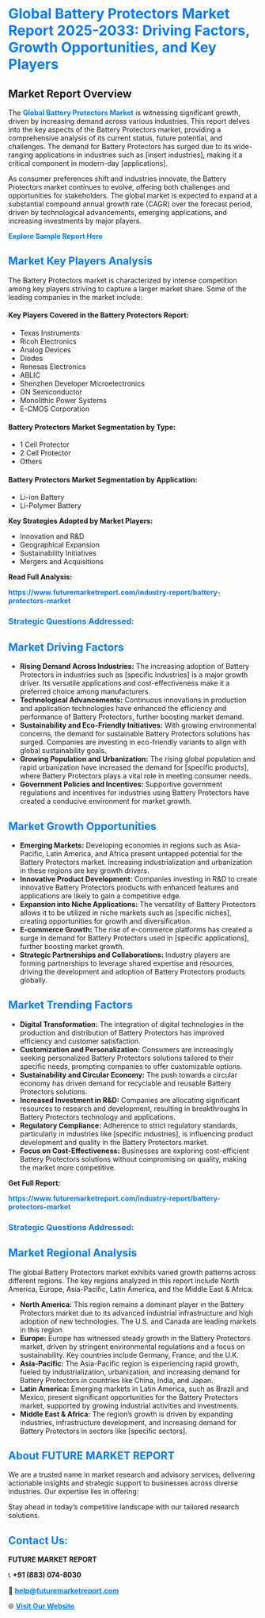 <h1 style="color: #007BFF;">Global Battery Protectors Market Report 2025-2033: Driving Factors, Growth Opportunities, and Key Players</h1>

<section id="overview">
<h2>Market Report Overview</h2>
<p>The <a href="https://www.futuremarketreport.com/industry-report/battery-protectors-market" style="color: #007BFF; text-decoration: none;"><strong>Global Battery Protectors Market</strong></a> is witnessing significant growth, driven by increasing demand across various industries. This report delves into the key aspects of the Battery Protectors market, providing a comprehensive analysis of its current status, future potential, and challenges. The demand for Battery Protectors has surged due to its wide-ranging applications in industries such as [insert industries], making it a critical component in modern-day [applications].</p>
<p>As consumer preferences shift and industries innovate, the Battery Protectors market continues to evolve, offering both challenges and opportunities for stakeholders. The global market is expected to expand at a substantial compound annual growth rate (CAGR) over the forecast period, driven by technological advancements, emerging applications, and increasing investments by major players.</p>
</section>

<section id="overview">
<p><a href="https://www.futuremarketreport.com/request-sample/reportId=81342" style="color: #007BFF; text-decoration: none;"><strong>Explore Sample Report Here</strong></a></p>
</section>

<section id="key-players">
<h2 style="color: #007BFF;">Market Key Players Analysis</h2>
<p>The Battery Protectors market is characterized by intense competition among key players striving to capture a larger market share. Some of the leading companies in the market include:</p>
<h4>Key Players Covered in the Battery Protectors Report:</h4>
<ul><li>Texas Instruments</li><li>Ricoh Electronics</li><li>Analog Devices</li><li>Diodes</li><li>Renesas Electronics</li><li>ABLIC</li><li>Shenzhen Developer Microelectronics</li><li>ON Semiconductor</li><li>Monolithic Power Systems</li><li>E-CMOS Corporation</li></ul>
<h4>Battery Protectors Market Segmentation by Type:</h4>
<ul><li>1 Cell Protector</li><li>2 Cell Protector</li><li>Others</li></ul>

<h4>Battery Protectors Market Segmentation by Application:</h4>
<ul><li>Li-ion Battery</li><li>Li-Polymer Battery</li></ul>
<p><strong>Key Strategies Adopted by Market Players:</strong></p>
<ul>
<li>Innovation and R&D</li>
<li>Geographical Expansion</li>
<li>Sustainability Initiatives</li>
<li>Mergers and Acquisitions</li>
</ul>
</section>

<section>
<p><strong>Read Full Analysis: </strong></p><a href="https://www.futuremarketreport.com/industry-report/battery-protectors-market" style="color: #007BFF; text-decoration: none;"><strong>https://www.futuremarketreport.com/industry-report/battery-protectors-market</strong></a>
<h3 style="color: #007BFF;">Strategic Questions Addressed:</h3>
</section>

<section id="driving-factors">
<h2 style="color: #007BFF;">Market Driving Factors</h2>
<ul>
<li><strong>Rising Demand Across Industries:</strong> The increasing adoption of Battery Protectors in industries such as [specific industries] is a major growth driver. Its versatile applications and cost-effectiveness make it a preferred choice among manufacturers.</li>
<li><strong>Technological Advancements:</strong> Continuous innovations in production and application technologies have enhanced the efficiency and performance of Battery Protectors, further boosting market demand.</li>
<li><strong>Sustainability and Eco-Friendly Initiatives:</strong> With growing environmental concerns, the demand for sustainable Battery Protectors solutions has surged. Companies are investing in eco-friendly variants to align with global sustainability goals.</li>
<li><strong>Growing Population and Urbanization:</strong> The rising global population and rapid urbanization have increased the demand for [specific products], where Battery Protectors plays a vital role in meeting consumer needs.</li>
<li><strong>Government Policies and Incentives:</strong> Supportive government regulations and incentives for industries using Battery Protectors have created a conducive environment for market growth.</li>
</ul>
</section>

<section id="growth-opportunities">
<h2 style="color: #007BFF;">Market Growth Opportunities</h2>
<ul>
<li><strong>Emerging Markets:</strong> Developing economies in regions such as Asia-Pacific, Latin America, and Africa present untapped potential for the Battery Protectors market. Increasing industrialization and urbanization in these regions are key growth drivers.</li>
<li><strong>Innovative Product Development:</strong> Companies investing in R&D to create innovative Battery Protectors products with enhanced features and applications are likely to gain a competitive edge.</li>
<li><strong>Expansion into Niche Applications:</strong> The versatility of Battery Protectors allows it to be utilized in niche markets such as [specific niches], creating opportunities for growth and diversification.</li>
<li><strong>E-commerce Growth:</strong> The rise of e-commerce platforms has created a surge in demand for Battery Protectors used in [specific applications], further boosting market growth.</li>
<li><strong>Strategic Partnerships and Collaborations:</strong> Industry players are forming partnerships to leverage shared expertise and resources, driving the development and adoption of Battery Protectors products globally.</li>
</ul>
</section>

<section id="trending-factors">
<h2 style="color: #007BFF;">Market Trending Factors</h2>
<ul>
<li><strong>Digital Transformation:</strong> The integration of digital technologies in the production and distribution of Battery Protectors has improved efficiency and customer satisfaction.</li>
<li><strong>Customization and Personalization:</strong> Consumers are increasingly seeking personalized Battery Protectors solutions tailored to their specific needs, prompting companies to offer customizable options.</li>
<li><strong>Sustainability and Circular Economy:</strong> The push towards a circular economy has driven demand for recyclable and reusable Battery Protectors solutions.</li>
<li><strong>Increased Investment in R&D:</strong> Companies are allocating significant resources to research and development, resulting in breakthroughs in Battery Protectors technology and applications.</li>
<li><strong>Regulatory Compliance:</strong> Adherence to strict regulatory standards, particularly in industries like [specific industries], is influencing product development and quality in the Battery Protectors market.</li>
<li><strong>Focus on Cost-Effectiveness:</strong> Businesses are exploring cost-efficient Battery Protectors solutions without compromising on quality, making the market more competitive.</li>
</ul>
</section>

<section>
<p><strong>Get Full Report: </strong></p><a href="https://www.futuremarketreport.com/industry-report/battery-protectors-market" style="color: #007BFF; text-decoration: none;"><strong>https://www.futuremarketreport.com/industry-report/battery-protectors-market</strong></a>
<h3 style="color: #007BFF;">Strategic Questions Addressed:</h3>
</section>


<section id="regional-analysis">
<h2 style="color: #007BFF;">Market Regional Analysis</h2>
<p>The global Battery Protectors market exhibits varied growth patterns across different regions. The key regions analyzed in this report include North America, Europe, Asia-Pacific, Latin America, and the Middle East & Africa:</p>
<ul>
<li><strong>North America:</strong> This region remains a dominant player in the Battery Protectors market due to its advanced industrial infrastructure and high adoption of new technologies. The U.S. and Canada are leading markets in this region.</li>
<li><strong>Europe:</strong> Europe has witnessed steady growth in the Battery Protectors market, driven by stringent environmental regulations and a focus on sustainability. Key countries include Germany, France, and the U.K.</li>
<li><strong>Asia-Pacific:</strong> The Asia-Pacific region is experiencing rapid growth, fueled by industrialization, urbanization, and increasing demand for Battery Protectors in countries like China, India, and Japan.</li>
<li><strong>Latin America:</strong> Emerging markets in Latin America, such as Brazil and Mexico, present significant opportunities for the Battery Protectors market, supported by growing industrial activities and investments.</li>
<li><strong>Middle East & Africa:</strong> The region’s growth is driven by expanding industries, infrastructure development, and increasing demand for Battery Protectors in sectors like [specific sectors].</li>
</ul>
</section>

<footer>
<h2 style="color: #007BFF;">About FUTURE MARKET REPORT</h2>
<p>We are a trusted name in market research and advisory services, delivering actionable insights and strategic support to businesses across diverse industries. Our expertise lies in offering:</p>

<p>Stay ahead in today’s competitive landscape with our tailored research solutions.</p>

<h2 style="color: #007BFF;">Contact Us:</h2>
<p><strong>FUTURE MARKET REPORT</strong></p>
<p>📞 <strong>+91 (883) 074-8030</strong></p>
<p>📧 <strong><a href="mailto:help@futuremarketreport.com" style="color: #007BFF;">help@futuremarketreport.com</a></strong></p>
<p>🌐 <strong><a href="https://www.futuremarketreport.com/" style="color: #007BFF;">Visit Our Website</a></strong></p>
</footer>